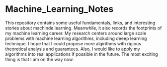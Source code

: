 # Machine_Learning_Notes

This repository contains some useful fundamentals, links, and interesting stories about machinde learning. Meanwhile, it also records the footprints of my machine learning career. My research centers around large scale problems with machine learning algorithms, including deeep learning technique. I hope that I could propose more algirithms with rigious theoretical analysis and guarantees. Also, I would like to apply my algorithms into real applications if possible in the future. The most exciting thing is that I am on the way now.

